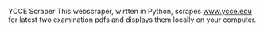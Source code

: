 YCCE Scraper
This webscraper, wirtten in Python, scrapes www.ycce.edu for latest two examination pdfs and displays them locally on your computer.
